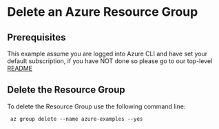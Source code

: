 
# Delete an Azure Resource Group

## Prerequisites

This example assume you are logged into Azure CLI and have set your default
subscription, if you have NOT done so please go to our top-level
[README](../README.md)

## Delete the Resource Group

To delete the Resource Group use the following command line:

````shell
 az group delete --name azure-examples --yes
````
